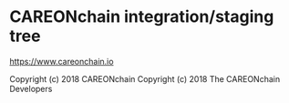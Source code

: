 CAREONchain integration/staging tree
================================

https://www.careonchain.io

Copyright (c) 2018 CAREONchain
Copyright (c) 2018 The CAREONchain Developers
